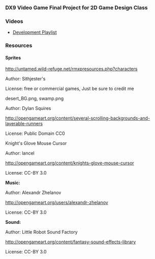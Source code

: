 ### DX9 Video Game Final Project for 2D Game Design Class ###

### Videos ###
* [Development Playlist](https://www.youtube.com/playlist?list=PLbmg72H4rIbyWMkN8sMWbOEkuttMtBfwX)
### Resources ###
#### Sprites ####

http://untamed.wild-refuge.net/rmxpresources.php?characters

Author: Sithjester's

License: free or commercial games, Just be sure to credit me
  

desert_BG.png, swamp.png

Author: Dylan Squires 

http://opengameart.org/content/several-scrolling-backgrounds-and-layerable-runners

License: Public Domain CC0


Knight's Glove Mouse Cursor

Author: lancel

http://opengameart.org/content/knights-glove-mouse-cursor

License: CC-BY 3.0


****Music:****

Author: Alexandr Zhelanov

http://opengameart.org/users/alexandr-zhelanov

License: CC-BY 3.0

****Sound:****

Author: Little Robot Sound Factory

http://opengameart.org/content/fantasy-sound-effects-library

License: CC-BY 3.0